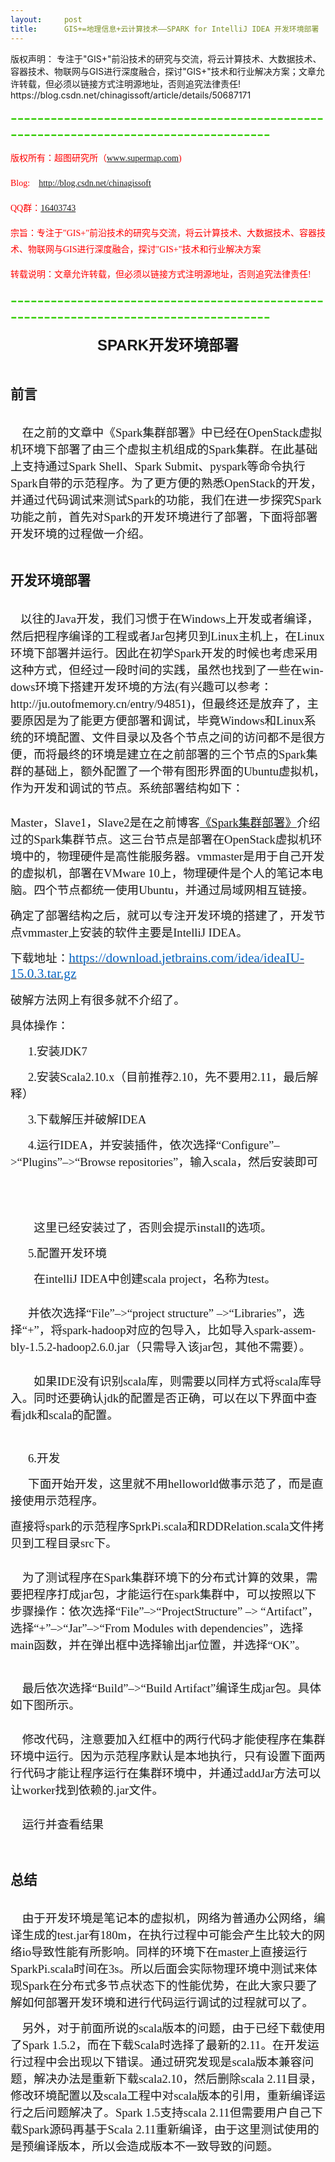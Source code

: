 ```yaml
---
layout:     post
title:      GIS+=地理信息+云计算技术——SPARK for IntelliJ IDEA 开发环境部署
---
```

<div id="article_content" class="article_content clearfix csdn-tracking-statistics" data-pid="blog" data-mod="popu_307" data-dsm="post">
								<div class="article-copyright">
					版权声明： 专注于"GIS+"前沿技术的研究与交流，将云计算技术、大数据技术、容器技术、物联网与GIS进行深度融合，探讨"GIS+"技术和行业解决方案；文章允许转载，但必须以链接方式注明源地址，否则追究法律责任!					https://blog.csdn.net/chinagissoft/article/details/50687171				</div>
								            <link rel="stylesheet" href="https://csdnimg.cn/release/phoenix/template/css/ck_htmledit_views-f76675cdea.css">
						<div class="htmledit_views" id="content_views">
                
<p align="center"><span style="font-weight:bold;"><span lang="en-us" style="font-family:'微软雅黑', sans-serif;font-size:18pt;" xml:lang="en-us"></span></span></p>
<p style="text-align:left;font-family:Arial;color:rgb(85,85,85);font-size:14px;line-height:26px;">
</p>
<p style="font-size:14px;color:rgb(85,85,85);line-height:26px;font-family:Arial;">
<span style="font-size:32px;color:rgb(51,204,0);">--------------------------------------------------------------------------------------</span></p>
<p style="font-size:14px;color:rgb(85,85,85);line-height:26px;font-family:Arial;">
</p>
<p style="font-size:14px;color:rgb(85,85,85);line-height:26px;font-family:Arial;">
<span style="font-family:'Microsoft YaHei';"><span style="color:rgb(255,0,0);">版权所有：超图研究所（<a href="http://write.blog.csdn.net/www.supermap.com" rel="nofollow">www.supermap.com</a>)<br></span></span></p>
<p style="font-size:14px;color:rgb(85,85,85);line-height:26px;font-family:Arial;">
<span style="font-family:'Microsoft YaHei';"><span style="color:rgb(255,0,0);">Blog:    <a href="http://blog.csdn.net/chinagissoft" rel="nofollow">http://blog.csdn.net/chinagissoft</a></span></span></p>
<p style="font-size:14px;color:rgb(85,85,85);line-height:26px;font-family:Arial;">
<span style="font-family:'Microsoft YaHei';"><span style="color:rgb(255,0,0);">QQ群：<a href="http://shang.qq.com/wpa/qunwpa?idkey=db34317167632c01ab4750de87c000ae63cf173cf6fcbbd724ae60213272da91" rel="nofollow">16403743</a></span></span></p>
<p style="font-size:14px;color:rgb(85,85,85);font-family:'Microsoft YaHei';line-height:26px;">
<span style="color:rgb(255,0,0);">宗旨：专注于"GIS+"前沿技术的研究与交流，将云计算技术、大数据技术、容器技术、物联网与GIS进行深度融合，探讨"GIS+"技术和行业解决方案</span></p>
<p style="font-size:14px;color:rgb(85,85,85);line-height:26px;font-family:Arial;">
<span style="font-family:'Microsoft YaHei';"><span style="color:rgb(255,0,0);">转载说明：</span></span><span style="color:rgb(255,0,0);font-family:'Microsoft YaHei';">文章允许转载，但必须以链接方式注明源地址，否则追究法律责任!</span></p>
<p style="font-size:14px;color:rgb(85,85,85);line-height:26px;font-family:Arial;">
</p>
<p style="font-size:14px;color:rgb(85,85,85);line-height:26px;font-family:Arial;">
<span style="font-size:32px;color:rgb(51,204,0);">--------------------------------------------------------------------------------------</span></p>
<p style="line-height:26px;">
</p>
<p align="center"><strong><span lang="en-us" style="font-family:'微软雅黑', sans-serif;font-size:18pt;" xml:lang="en-us">SPARK</span><span style="font-family:'微软雅黑', sans-serif;font-size:18pt;">开发环境部署</span></strong></p>
<span style="font-family:'宋体';font-size:14px;"></span>
<h1><span style="line-height:240%;font-size:16pt;"><span style="font-family:'微软雅黑';">前言</span></span></h1>
<span style="font-family:'宋体';font-size:14px;"></span>
<p><span style="font-family:'微软雅黑';"><span lang="en-us" style="font-size:14pt;" xml:lang="en-us"><span>    </span></span><span style="font-size:14pt;">在之前的文章中《<span lang="en-us" xml:lang="en-us">Spark</span>集群部署》中已经在<span lang="en-us" xml:lang="en-us">OpenStack</span>虚拟机环境下部署了由三个虚拟主机组成的<span lang="en-us" xml:lang="en-us">Spark</span>集群。在此基础上支持通过<span lang="en-us" xml:lang="en-us">Spark
 Shell</span>、<span lang="en-us" xml:lang="en-us">Spark Submit</span>、<span lang="en-us" xml:lang="en-us">pyspark</span>等命令执行<span lang="en-us" xml:lang="en-us">Spark</span>自带的示范程序。为了更方便的熟悉<span lang="en-us" xml:lang="en-us">OpenStack</span>的开发，并通过代码调试来测试<span lang="en-us" xml:lang="en-us">Spark</span>的功能，我们在进一步探究<span lang="en-us" xml:lang="en-us">Spark</span>功能之前，首先对<span lang="en-us" xml:lang="en-us">Spark</span>的开发环境进行了部署，下面将部署开发环境的过程做一介绍。</span></span></p>
<span style="font-family:'宋体';font-size:14px;"></span>
<h1><span style="line-height:240%;font-size:16pt;"><span style="font-family:'微软雅黑';">开发环境部署</span></span></h1>
<span style="font-family:'宋体';font-size:14px;"></span>
<p><span style="font-family:'微软雅黑';"><span lang="en-us" style="font-size:16pt;" xml:lang="en-us"><span>   </span></span><span style="font-size:14pt;">以往的<span lang="en-us" xml:lang="en-us">Java</span>开发，我们习惯于在<span lang="en-us" xml:lang="en-us">Windows</span>上开发或者编译，然后把程序编译的工程或者<span lang="en-us" xml:lang="en-us">Jar</span>包拷贝到<span lang="en-us" xml:lang="en-us">Linux</span>主机上，在<span lang="en-us" xml:lang="en-us">Linux</span>环境下部署并运行。因此在初学<span lang="en-us" xml:lang="en-us">Spark</span>开发的时候也考虑采用这种方式，但经过一段时间的实践，虽然也找到了一些在<span lang="en-us" xml:lang="en-us">windows</span>环境下搭建开发环境的方法<span lang="en-us" xml:lang="en-us">(</span>有兴趣可以参考：<span lang="en-us" xml:lang="en-us">http://ju.outofmemory.cn/entry/94851)</span>，但最终还是放弃了，主要原因是为了能更方便部署和调试，毕竟<span lang="en-us" xml:lang="en-us">Windows</span>和<span lang="en-us" xml:lang="en-us">Linux</span>系统的环境配置、文件目录以及各个节点之间的访问都不是很方便，而将最终的环境是建立在之前部署的三个节点的<span lang="en-us" xml:lang="en-us">Spark</span>集群的基础上，额外配置了一个带有图形界面的<span lang="en-us" xml:lang="en-us">Ubuntu</span>虚拟机，作为开发和调试的节点。系统部署结构如下：</span></span></p>
<span style="font-family:'宋体';font-size:14px;"></span>
<p align="center" style="text-align:center;"><span lang="en-us" xml:lang="en-us"><span style="font-family:'宋体';font-size:14px;"><img src="https://img-blog.csdn.net/20160218171420797?watermark/2/text/aHR0cDovL2Jsb2cuY3Nkbi5uZXQv/font/5a6L5L2T/fontsize/400/fill/I0JBQkFCMA==/dissolve/70/gravity/Center" alt=""></span></span></p>
<span style="font-family:'宋体';font-size:14px;"></span>
<p><span style="font-family:'微软雅黑';"><span lang="en-us" style="font-size:14pt;" xml:lang="en-us">Master</span><span style="font-size:14pt;">，<span lang="en-us" xml:lang="en-us">Slave1</span>，<span lang="en-us" xml:lang="en-us">Slave2</span>是在之前博客<u>《<span lang="en-us" xml:lang="en-us">Spark</span>集群部署》</u>介绍过的<span lang="en-us" xml:lang="en-us">Spark</span>集群节点。这三台节点是部署在<span lang="en-us" xml:lang="en-us">OpenStack</span>虚拟机环境中的，物理硬件是高性能服务器。<span lang="en-us" xml:lang="en-us">vmmaster</span>是用于自己开发的虚拟机，部署在<span lang="en-us" xml:lang="en-us">VMware
 10</span>上，物理硬件是个人的笔记本电脑。四个节点都统一使用<span lang="en-us" xml:lang="en-us">Ubuntu</span>，并通过局域网相互链接。</span></span></p>
<span style="font-family:'宋体';font-size:14px;"></span>
<p><span style="font-size:14pt;"><span style="font-family:'微软雅黑';">确定了部署结构之后，就可以专注开发环境的搭建了，开发节点<span lang="en-us" xml:lang="en-us">vmmaster</span>上安装的软件主要是<span lang="en-us" xml:lang="en-us">IntelliJ IDEA</span>。</span></span></p>
<span style="font-family:'宋体';font-size:14px;"></span>
<p><span style="font-size:14pt;"><span style="font-family:'微软雅黑';">下载地址：<span lang="en-us" xml:lang="en-us"><a href="https://download.jetbrains.com/idea/ideaIU-15.0.3.tar.gz" rel="nofollow"><span style="font-size:16pt;"><span style="color:#0563c1;">https://download.jetbrains.com/idea/ideaIU-15.0.3.tar.gz</span></span></a></span></span></span></p>
<span style="font-family:'宋体';font-size:14px;"></span>
<p><span style="font-size:14pt;"><span style="font-family:'微软雅黑';">破解方法网上有很多就不介绍了。</span></span></p>
<span style="font-family:'宋体';font-size:14px;"></span>
<p><span style="font-size:14pt;"><span style="font-family:'微软雅黑';">具体操作：</span></span></p>
<span style="font-family:'宋体';font-size:14px;"></span>
<p style="text-indent:21pt;"><span style="font-family:'微软雅黑';"><span lang="en-us" style="font-size:14pt;" xml:lang="en-us">1.</span><span style="font-size:14pt;">安装<span lang="en-us" xml:lang="en-us">JDK7</span></span></span></p>
<span style="font-family:'宋体';font-size:14px;"></span>
<p style="text-indent:21pt;"><span style="font-family:'微软雅黑';"><span lang="en-us" style="font-size:14pt;" xml:lang="en-us">2.</span><span style="font-size:14pt;">安装<span lang="en-us" xml:lang="en-us">Scala2.10.x</span>（目前推荐<span lang="en-us" xml:lang="en-us">2.10</span>，先不要用<span lang="en-us" xml:lang="en-us">2.11</span>，最后解释）</span></span></p>
<span style="font-family:'宋体';font-size:14px;"></span>
<p style="text-indent:21pt;"><span style="font-family:'微软雅黑';"><span lang="en-us" style="font-size:14pt;" xml:lang="en-us">3.</span><span style="font-size:14pt;">下载解压并破解<span lang="en-us" xml:lang="en-us">IDEA</span></span></span></p>
<span style="font-family:'宋体';font-size:14px;"></span>
<p style="text-indent:21pt;"><span style="font-family:'微软雅黑';"><span lang="en-us" style="font-size:14pt;" xml:lang="en-us">4.</span><span style="font-size:14pt;">运行<span lang="en-us" xml:lang="en-us">IDEA</span>，并安装插件，依次选择“<span lang="en-us" xml:lang="en-us">Configure</span>”–<span lang="en-us" xml:lang="en-us">&gt;</span>“<span lang="en-us" xml:lang="en-us">Plugins</span>”–<span lang="en-us" xml:lang="en-us">&gt;</span>“<span lang="en-us" xml:lang="en-us">Browse
 repositories</span>”，输入<span lang="en-us" xml:lang="en-us">scala</span>，然后安装即可</span></span></p>
<span style="font-family:'宋体';font-size:14px;"></span>
<p align="center" style="text-align:center;text-indent:28pt;">
<span lang="en-us" xml:lang="en-us"><span style="font-family:'宋体';font-size:14px;"><img src="https://img-blog.csdn.net/20160218172124187?watermark/2/text/aHR0cDovL2Jsb2cuY3Nkbi5uZXQv/font/5a6L5L2T/fontsize/400/fill/I0JBQkFCMA==/dissolve/70/gravity/Center" alt=""></span></span></p>
<span style="font-family:'宋体';font-size:14px;"></span>
<p style="text-indent:28pt;"><span lang="en-us" style="font-size:14pt;" xml:lang="en-us"><span style="font-family:'微软雅黑';"> </span></span></p>
<span style="font-family:'宋体';font-size:14px;"></span>
<p align="center" style="text-align:center;text-indent:28pt;">
<span lang="en-us" xml:lang="en-us"><span style="font-family:'宋体';font-size:14px;"><img src="https://img-blog.csdn.net/20160218172142197?watermark/2/text/aHR0cDovL2Jsb2cuY3Nkbi5uZXQv/font/5a6L5L2T/fontsize/400/fill/I0JBQkFCMA==/dissolve/70/gravity/Center" alt=""></span></span></p>
<span style="font-family:'宋体';font-size:14px;"></span>
<p style="text-indent:28pt;"><span style="font-size:14pt;"><span style="font-family:'微软雅黑';">这里已经安装过了，否则会提示<span lang="en-us" xml:lang="en-us">install</span>的选项。</span></span></p>
<span style="font-family:'宋体';font-size:14px;"></span>
<p style="text-indent:21pt;"><span style="font-family:'微软雅黑';"><span lang="en-us" style="font-size:14pt;" xml:lang="en-us">5.</span><span style="font-size:14pt;">配置开发环境</span></span></p>
<span style="font-family:'宋体';font-size:14px;"></span>
<p style="text-indent:28pt;"><span style="font-size:14pt;"><span style="font-family:'微软雅黑';">在<span lang="en-us" xml:lang="en-us">intelliJ IDEA</span>中创建<span lang="en-us" xml:lang="en-us">scala project</span>，名称为<span lang="en-us" xml:lang="en-us">test</span>。</span></span></p>
<span style="font-family:'宋体';font-size:14px;"></span>
<p align="center" style="text-align:center;text-indent:28pt;">
<span lang="en-us" xml:lang="en-us"><span style="font-family:'宋体';font-size:14px;"><img src="https://img-blog.csdn.net/20160218172201698?watermark/2/text/aHR0cDovL2Jsb2cuY3Nkbi5uZXQv/font/5a6L5L2T/fontsize/400/fill/I0JBQkFCMA==/dissolve/70/gravity/Center" alt=""></span></span></p>
<span style="font-family:'宋体';font-size:14px;"></span>
<p style="text-indent:21pt;"><span style="font-size:14pt;"><span style="font-family:'微软雅黑';">并依次选择“<span lang="en-us" xml:lang="en-us">File</span>”–<span lang="en-us" xml:lang="en-us">&gt;</span>“<span lang="en-us" xml:lang="en-us">project structure</span>” –<span lang="en-us" xml:lang="en-us">&gt;</span>“<span lang="en-us" xml:lang="en-us">Libraries</span>”，选择“<span lang="en-us" xml:lang="en-us">+</span>”，将<span lang="en-us" xml:lang="en-us">spark-hadoop</span>对应的包导入，比如导入<span lang="en-us" xml:lang="en-us">spark-assembly-1.5.2-hadoop2.6.0.jar</span>（只需导入该<span lang="en-us" xml:lang="en-us">jar</span>包，其他不需要）。</span></span></p>
<span style="font-family:'宋体';font-size:14px;"></span>
<p align="center" style="text-align:center;text-indent:28pt;">
<span lang="en-us" xml:lang="en-us"><span style="font-family:'宋体';font-size:14px;"><img src="https://img-blog.csdn.net/20160218172219964?watermark/2/text/aHR0cDovL2Jsb2cuY3Nkbi5uZXQv/font/5a6L5L2T/fontsize/400/fill/I0JBQkFCMA==/dissolve/70/gravity/Center" alt=""></span></span></p>
<span style="font-family:'宋体';font-size:14px;"></span>
<p style="text-indent:28pt;"><span style="font-size:14pt;"><span style="font-family:'微软雅黑';">如果<span lang="en-us" xml:lang="en-us">IDE</span>没有识别<span lang="en-us" xml:lang="en-us">scala</span>库，则需要以同样方式将<span lang="en-us" xml:lang="en-us">scala</span>库导入。同时还要确认<span lang="en-us" xml:lang="en-us">jdk</span>的配置是否正确，可以在以下界面中查看<span lang="en-us" xml:lang="en-us">jdk</span>和<span lang="en-us" xml:lang="en-us">scala</span>的配置。</span></span></p>
<span style="font-family:'宋体';font-size:14px;"></span>
<p align="center" style="text-align:center;text-indent:28pt;">
<span lang="en-us" xml:lang="en-us"><span style="font-family:'宋体';font-size:14px;"><img src="https://img-blog.csdn.net/20160218172232922?watermark/2/text/aHR0cDovL2Jsb2cuY3Nkbi5uZXQv/font/5a6L5L2T/fontsize/400/fill/I0JBQkFCMA==/dissolve/70/gravity/Center" alt=""></span></span></p>
<span style="font-family:'宋体';font-size:14px;"></span>
<p align="center" style="text-align:center;text-indent:28pt;">
<span lang="en-us" xml:lang="en-us"><span style="font-family:'宋体';font-size:14px;"><img src="https://img-blog.csdn.net/20160218172246594?watermark/2/text/aHR0cDovL2Jsb2cuY3Nkbi5uZXQv/font/5a6L5L2T/fontsize/400/fill/I0JBQkFCMA==/dissolve/70/gravity/Center" alt=""></span></span></p>
<span style="font-family:'宋体';font-size:14px;"></span>
<p style="text-indent:21pt;"><span style="font-family:'微软雅黑';"><span lang="en-us" style="font-size:14pt;" xml:lang="en-us">6.</span><span style="font-size:14pt;">开发</span></span></p>
<span style="font-family:'宋体';font-size:14px;"></span>
<p style="text-indent:21pt;"><span style="font-size:14pt;"><span style="font-family:'微软雅黑';">下面开始开发，这里就不用<span lang="en-us" xml:lang="en-us">helloworld</span>做事示范了，而是直接使用示范程序。</span></span></p>
<span style="font-family:'宋体';font-size:14px;"></span>
<p><span style="font-size:14pt;"><span style="font-family:'微软雅黑';">直接将<span lang="en-us" xml:lang="en-us">spark</span>的示范程序<span lang="en-us" xml:lang="en-us">SprkPi.scala</span>和<span lang="en-us" xml:lang="en-us">RDDRelation.scala</span>文件拷贝到工程目录<span lang="en-us" xml:lang="en-us">src</span>下。</span></span></p>
<span style="font-family:'宋体';font-size:14px;"></span>
<p align="center" style="text-align:center;"><span lang="en-us" xml:lang="en-us"><span style="font-family:'宋体';font-size:14px;"><img src="https://img-blog.csdn.net/20160218172259106?watermark/2/text/aHR0cDovL2Jsb2cuY3Nkbi5uZXQv/font/5a6L5L2T/fontsize/400/fill/I0JBQkFCMA==/dissolve/70/gravity/Center" alt=""></span></span></p>
<span style="font-family:'宋体';font-size:14px;"></span>
<p><span style="font-family:'微软雅黑';"><span lang="en-us" style="font-size:14pt;" xml:lang="en-us"><span>    </span></span><span style="font-size:14pt;">为了测试程序在<span lang="en-us" xml:lang="en-us">Spark</span>集群环境下的分布式计算的效果，需要把程序打成<span lang="en-us" xml:lang="en-us">jar</span>包，才能运行在<span lang="en-us" xml:lang="en-us">spark</span>集群中，可以按照以下步骤操作：依次选择“<span lang="en-us" xml:lang="en-us">File</span>”–<span lang="en-us" xml:lang="en-us">&gt;</span>“<span lang="en-us" xml:lang="en-us">ProjectStructure</span>”
 –<span lang="en-us" xml:lang="en-us">&gt; </span>“<span lang="en-us" xml:lang="en-us">Artifact</span>”，选择“<span lang="en-us" xml:lang="en-us">+</span>”–<span lang="en-us" xml:lang="en-us">&gt;</span>“<span lang="en-us" xml:lang="en-us">Jar</span>”–<span lang="en-us" xml:lang="en-us">&gt;</span>“<span lang="en-us" xml:lang="en-us">From Modules with dependencies</span>”，选择<span lang="en-us" xml:lang="en-us">main</span>函数，并在弹出框中选择输出<span lang="en-us" xml:lang="en-us">jar</span>位置，并选择“<span lang="en-us" xml:lang="en-us">OK</span>”。</span></span></p>
<span style="font-family:'宋体';font-size:14px;"></span>
<p align="center" style="text-align:center;"><span lang="en-us" xml:lang="en-us"><span style="font-family:'宋体';font-size:14px;"><img src="https://img-blog.csdn.net/20160218172310965?watermark/2/text/aHR0cDovL2Jsb2cuY3Nkbi5uZXQv/font/5a6L5L2T/fontsize/400/fill/I0JBQkFCMA==/dissolve/70/gravity/Center" alt=""></span></span></p>
<span style="font-family:'宋体';font-size:14px;"></span>
<p align="center" style="text-align:center;"><span lang="en-us" xml:lang="en-us"><span style="font-family:'宋体';font-size:14px;"><img src="https://img-blog.csdn.net/20160218172321673?watermark/2/text/aHR0cDovL2Jsb2cuY3Nkbi5uZXQv/font/5a6L5L2T/fontsize/400/fill/I0JBQkFCMA==/dissolve/70/gravity/Center" alt=""></span></span></p>
<span style="font-family:'宋体';font-size:14px;"></span>
<p><span style="font-family:'微软雅黑';"><span lang="en-us" style="font-size:14pt;" xml:lang="en-us"><span>    </span></span><span style="font-size:14pt;">最后依次选择“<span lang="en-us" xml:lang="en-us">Build</span>”–<span lang="en-us" xml:lang="en-us">&gt;</span>“<span lang="en-us" xml:lang="en-us">Build
 Artifact</span>”编译生成<span lang="en-us" xml:lang="en-us">jar</span>包。具体如下图所示。</span></span></p>
<span style="font-family:'宋体';font-size:14px;"></span>
<p align="center" style="text-align:center;"><span lang="en-us" xml:lang="en-us"><span style="font-family:'宋体';font-size:14px;"><img src="https://img-blog.csdn.net/20160218172333095?watermark/2/text/aHR0cDovL2Jsb2cuY3Nkbi5uZXQv/font/5a6L5L2T/fontsize/400/fill/I0JBQkFCMA==/dissolve/70/gravity/Center" alt=""></span></span></p>
<span style="font-family:'宋体';font-size:14px;"></span>
<p><span style="font-family:'微软雅黑';"><span lang="en-us" style="font-size:14pt;" xml:lang="en-us"><span>    </span></span><span style="font-size:14pt;">修改代码，注意要加入红框中的两行代码才能使程序在集群环境中运行。因为示范程序默认是本地执行，只有设置下面两行代码才能让程序运行在集群环境中，并通过<span lang="en-us" xml:lang="en-us">addJar</span>方法可以让<span lang="en-us" xml:lang="en-us">worker</span>找到依赖的<span lang="en-us" xml:lang="en-us">.jar</span>文件。</span></span></p>
<span style="font-family:'宋体';font-size:14px;"></span>
<p align="center" style="text-align:center;"><span lang="en-us" xml:lang="en-us"><span style="font-family:'宋体';font-size:14px;"><img src="https://img-blog.csdn.net/20160218172345688?watermark/2/text/aHR0cDovL2Jsb2cuY3Nkbi5uZXQv/font/5a6L5L2T/fontsize/400/fill/I0JBQkFCMA==/dissolve/70/gravity/Center" alt=""></span></span></p>
<span style="font-family:'宋体';font-size:14px;"></span>
<p><span style="font-family:'微软雅黑';"><span lang="en-us" style="font-size:14pt;" xml:lang="en-us"><span>    </span></span><span style="font-size:14pt;">运行并查看结果</span></span></p>
<span style="font-family:'宋体';font-size:14px;"></span>
<p align="center" style="text-align:center;"><span lang="en-us" xml:lang="en-us"><span style="font-family:'宋体';font-size:14px;"><img src="https://img-blog.csdn.net/20160218172357857?watermark/2/text/aHR0cDovL2Jsb2cuY3Nkbi5uZXQv/font/5a6L5L2T/fontsize/400/fill/I0JBQkFCMA==/dissolve/70/gravity/Center" alt=""></span></span></p>
<span style="font-family:'宋体';font-size:14px;"></span>
<h1><span style="line-height:240%;font-size:16pt;"><span style="font-family:'微软雅黑';">总结</span></span></h1>
<span style="font-family:'宋体';font-size:14px;"></span>
<p><span style="font-family:'微软雅黑';"><span lang="en-us" style="font-size:14pt;" xml:lang="en-us"><span>    </span></span><span style="font-size:14pt;">由于开发环境是笔记本的虚拟机，网络为普通办公网络，编译生成的<span lang="en-us" xml:lang="en-us">test.jar</span>有<span lang="en-us" xml:lang="en-us">180m</span>，在执行过程中可能会产生比较大的网络<span lang="en-us" xml:lang="en-us">io</span>导致性能有所影响。同样的环境下在<span lang="en-us" xml:lang="en-us">master</span>上直接运行<span lang="en-us" xml:lang="en-us">SparkPi.scala</span>时间在<span lang="en-us" xml:lang="en-us">3s</span>。所以后面会实际物理环境中测试来体现<span lang="en-us" xml:lang="en-us">Spark</span>在分布式多节点状态下的性能优势，在此大家只要了解如何部署开发环境和进行代码运行调试的过程就可以了。</span></span></p>
<span style="font-family:'宋体';font-size:14px;"></span>
<p><span style="font-family:'微软雅黑';"><span lang="en-us" style="font-size:14pt;" xml:lang="en-us"><span>    </span></span><span style="font-size:14pt;">另外，对于前面所说的<span lang="en-us" xml:lang="en-us">scala</span>版本的问题，由于已经下载使用了<span lang="en-us" xml:lang="en-us">Spark 1.5.2</span>，而在下载<span lang="en-us" xml:lang="en-us">Scala</span>时选择了最新的<span lang="en-us" xml:lang="en-us">2.11</span>。在开发运行过程中会出现以下错误。通过研究发现是<span lang="en-us" xml:lang="en-us">scala</span>版本兼容问题，解决办法是重新下载<span lang="en-us" xml:lang="en-us">scala2.10</span>，然后删除<span lang="en-us" xml:lang="en-us">scala
 2.11</span>目录，修改环境配置以及<span lang="en-us" xml:lang="en-us">scala</span>工程中对<span lang="en-us" xml:lang="en-us">scala</span>版本的引用，重新编译运行之后问题解决了。<span lang="en-us" xml:lang="en-us">Spark 1.5</span>支持<span lang="en-us" xml:lang="en-us">scala 2.11</span>但需要用户自己下载<span lang="en-us" xml:lang="en-us">Spark</span>源码再基于<span lang="en-us" xml:lang="en-us">Scala 2.11</span>重新编译，由于这里测试使用的是预编译版本，所以会造成版本不一致导致的问题。</span></span></p>
<span style="font-family:'宋体';font-size:14px;"></span>
<p align="center" style="text-align:center;"><span lang="en-us" xml:lang="en-us"><span style="font-family:'宋体';font-size:14px;"><img src="https://img-blog.csdn.net/20160218172409954?watermark/2/text/aHR0cDovL2Jsb2cuY3Nkbi5uZXQv/font/5a6L5L2T/fontsize/400/fill/I0JBQkFCMA==/dissolve/70/gravity/Center" alt=""></span></span></p>
<span style="font-family:'宋体';font-size:14px;"></span>
<p><span lang="en-us" style="font-size:14pt;" xml:lang="en-us"><span style="font-family:'微软雅黑';"> </span></span></p>
<span style="font-family:'宋体';font-size:14px;"></span>
            </div>
                </div>